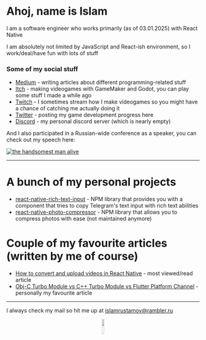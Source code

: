 # Ahoj, name is Islam

I am a software engineer who works primarily (as of 03.01.2025) with React Native

I am absolutely not limited by JavaScript and React-ish environment, so I work/deal/have fun with lots of stuff

### Some of my social stuff

* [Medium](https://medium.com/@islamrustamov) - writing articles about different programming-related stuff
* [Itch](https://islamrustamov.itch.io/) - making videogames with GameMaker and Godot, you can play some stuff I made a while ago
* [Twitch](https://www.twitch.tv/islamrustamov) - I sometimes stream how I make videogames so you might have a chance of catching me actually doing it
* [Twitter](https://x.com/SamGhost98) - posting my game development progress here
* [Discord](https://discord.gg/xaxQpqgg) - my personal discord server (which is nearly empty)

And I also participated in a Russian-wide conference as a speaker, you can check out my speech here:

[![the handsomest man alive](https://img.youtube.com/vi/d7WKMnhv_9E/0.jpg)](https://www.youtube.com/watch?v=d7WKMnhv_9E)

***

# A bunch of my personal projects

* [react-native-rich-text-input](https://www.npmjs.com/package/react-native-rich-text-input) - NPM library that provides you with a component that tries to copy Telegram's text input with rich text abilities
* [react-native-photo-compressor](https://www.npmjs.com/package/react-native-photo-compressor) - NPM library that allows you to compress photos with ease (not maintained anymore)

# Couple of my favourite articles (written by me of course)

* [How to convert and upload videos in React Native](https://medium.com/p/7c2440bcdc1b) - most viewed/read article
* [Obj-C Turbo Module vs C++ Turbo Module vs Flutter Platform Channel](https://medium.com/p/e610a344ec92) - personally my favourite article

***

I always check my mail so hit me up at islamrustamov@rambler.ru

<p align="center" width="100%">
    <img width="10%" src="https://github.com/user-attachments/assets/25d49431-07dd-4bb4-be0d-72779924db43">
</p>
